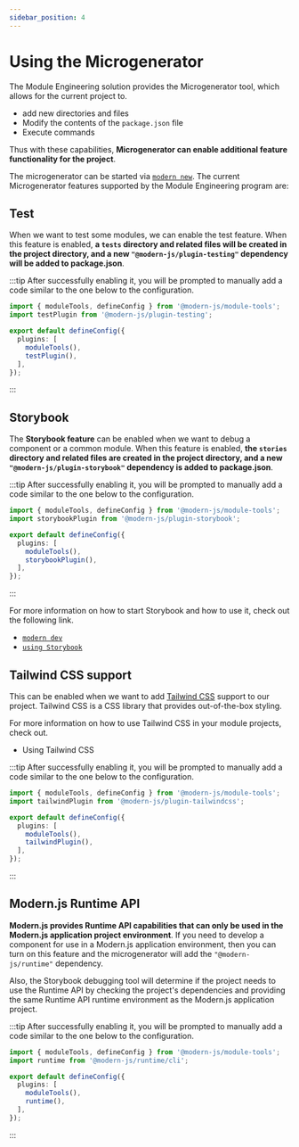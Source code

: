 ```yaml
---
sidebar_position: 4
---
```


# Using the Microgenerator

The Module Engineering solution provides the Microgenerator tool, which allows for the current project to.

- add new directories and files
- Modify the contents of the `package.json` file
- Execute commands

Thus with these capabilities, **Microgenerator can enable additional feature functionality for the project**.

The microgenerator can be started via [`modern new`](/guide/basic/command-preview). The current Microgenerator features supported by the Module Engineering program are:

## Test

When we want to test some modules, we can enable the test feature. When this feature is enabled, **a `tests` directory and related files will be created in the project directory, and a new `"@modern-js/plugin-testing"` dependency will be added to package.json**.


:::tip
After successfully enabling it, you will be prompted to manually add a code similar to the one below to the configuration.
``` ts
import { moduleTools, defineConfig } from '@modern-js/module-tools';
import testPlugin from '@modern-js/plugin-testing';

export default defineConfig({
  plugins: [
    moduleTools(),
    testPlugin(),
  ],
});
```
:::

## Storybook

The **Storybook feature** can be enabled when we want to debug a component or a common module. When this feature is enabled, **the `stories` directory and related files are created in the project directory, and a new `"@modern-js/plugin-storybook"` dependency is added to package.json**.

:::tip
After successfully enabling it, you will be prompted to manually add a code similar to the one below to the configuration.
``` ts
import { moduleTools, defineConfig } from '@modern-js/module-tools';
import storybookPlugin from '@modern-js/plugin-storybook';

export default defineConfig({
  plugins: [
    moduleTools(),
    storybookPlugin(),
  ],
});
```
:::

For more information on how to start Storybook and how to use it, check out the following link.

- [`modern dev`](/en/guide/basic/command-preview#modern-dev)
- [`using Storybook`](/en/guide/basic/using-storybook)

## Tailwind CSS support

This can be enabled when we want to add [Tailwind CSS](https://v2.tailwindcss.com/) support to our project. Tailwind CSS is a CSS library that provides out-of-the-box styling.

For more information on how to use Tailwind CSS in your module projects, check out.

<!-- 链接待补充 -->

- Using Tailwind CSS

:::tip
After successfully enabling it, you will be prompted to manually add a code similar to the one below to the configuration.
``` ts
import { moduleTools, defineConfig } from '@modern-js/module-tools';
import tailwindPlugin from '@modern-js/plugin-tailwindcss';

export default defineConfig({
  plugins: [
    moduleTools(),
    tailwindPlugin(),
  ],
});
```
:::

## Modern.js Runtime API

<!-- 链接待补充 -->

**Modern.js provides Runtime API capabilities that can only be used in the Modern.js application project environment**. If you need to develop a component for use in a Modern.js application environment, then you can turn on this feature and the microgenerator will add the `"@modern-js/runtime"` dependency.

Also, the Storybook debugging tool will determine if the project needs to use the Runtime API by checking the project's dependencies and providing the same Runtime API runtime environment as the Modern.js application project.

:::tip
After successfully enabling it, you will be prompted to manually add a code similar to the one below to the configuration.
``` ts
import { moduleTools, defineConfig } from '@modern-js/module-tools';
import runtime from '@modern-js/runtime/cli';

export default defineConfig({
  plugins: [
    moduleTools(),
    runtime(),
  ],
});
```
:::
